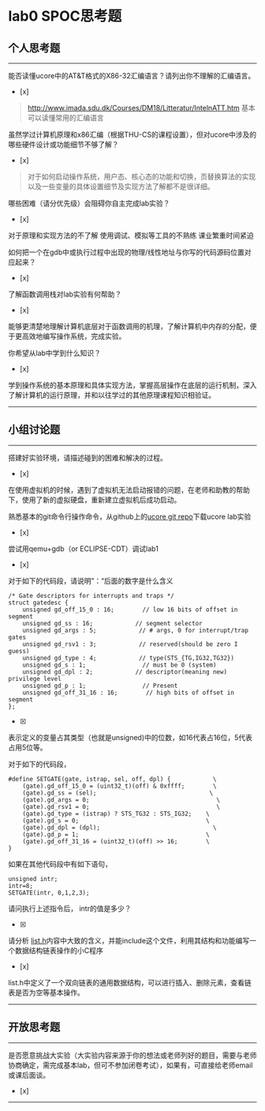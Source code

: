 # lab0 SPOC思考题

## 个人思考题

---

能否读懂ucore中的AT&T格式的X86-32汇编语言？请列出你不理解的汇编语言。
- [x]  

>  http://www.imada.sdu.dk/Courses/DM18/Litteratur/IntelnATT.htm
基本可以读懂常用的汇编语言

虽然学过计算机原理和x86汇编（根据THU-CS的课程设置），但对ucore中涉及的哪些硬件设计或功能细节不够了解？
- [x]  

> 对于如何启动操作系统，用户态、核心态的功能和切换，页替换算法的实现以及一些变量的具体设置细节及实现方法了解都不是很详细。  


哪些困难（请分优先级）会阻碍你自主完成lab实验？
- [x]  

>   
对于原理和实现方法的不了解
使用调试、模拟等工具的不熟练
课业繁重时间紧迫

如何把一个在gdb中或执行过程中出现的物理/线性地址与你写的代码源码位置对应起来？
- [x]  

>   

了解函数调用栈对lab实验有何帮助？
- [x]  

>  
能够更清楚地理解计算机底层对于函数调用的机理，了解计算机中内存的分配，便于更高效地编写操作系统，完成实验。

你希望从lab中学到什么知识？
- [x]  

>  
学到操作系统的基本原理和具体实现方法，掌握高层操作在底层的运行机制，深入了解计算机的运行原理，并和以往学过的其他原理课程知识相验证。

---

## 小组讨论题

---

搭建好实验环境，请描述碰到的困难和解决的过程。
- [x]  

> 
在使用虚拟机的时候，遇到了虚拟机无法启动报错的问题，在老师和助教的帮助下，使用了新的虚拟硬盘，重新建立虚拟机后成功启动。

熟悉基本的git命令行操作命令，从github上的[ucore git repo](http://www.github.com/chyyuu/ucore_lab)下载ucore lab实验
- [x] 

> 

尝试用qemu+gdb（or ECLIPSE-CDT）调试lab1
- [x] 

> 

对于如下的代码段，请说明”：“后面的数字是什么含义
```
/* Gate descriptors for interrupts and traps */
struct gatedesc {
    unsigned gd_off_15_0 : 16;        // low 16 bits of offset in segment
    unsigned gd_ss : 16;            // segment selector
    unsigned gd_args : 5;            // # args, 0 for interrupt/trap gates
    unsigned gd_rsv1 : 3;            // reserved(should be zero I guess)
    unsigned gd_type : 4;            // type(STS_{TG,IG32,TG32})
    unsigned gd_s : 1;                // must be 0 (system)
    unsigned gd_dpl : 2;            // descriptor(meaning new) privilege level
    unsigned gd_p : 1;                // Present
    unsigned gd_off_31_16 : 16;        // high bits of offset in segment
};
```

- [x]  

> 
表示定义的变量占其类型（也就是unsigned)中的位数，如16代表占16位，5代表占用5位等。

对于如下的代码段，
```
#define SETGATE(gate, istrap, sel, off, dpl) {            \
    (gate).gd_off_15_0 = (uint32_t)(off) & 0xffff;        \
    (gate).gd_ss = (sel);                                \
    (gate).gd_args = 0;                                    \
    (gate).gd_rsv1 = 0;                                    \
    (gate).gd_type = (istrap) ? STS_TG32 : STS_IG32;    \
    (gate).gd_s = 0;                                    \
    (gate).gd_dpl = (dpl);                                \
    (gate).gd_p = 1;                                    \
    (gate).gd_off_31_16 = (uint32_t)(off) >> 16;        \
}
```

如果在其他代码段中有如下语句，
```
unsigned intr;
intr=8;
SETGATE(intr, 0,1,2,3);
```
请问执行上述指令后， intr的值是多少？

- [x]  

> 

请分析 [list.h](https://github.com/chyyuu/ucore_lab/blob/master/labcodes/lab2/libs/list.h)内容中大致的含义，并能include这个文件，利用其结构和功能编写一个数据结构链表操作的小C程序
- [x]  

> 
list.h中定义了一个双向链表的通用数据结构，可以进行插入、删除元素，查看链表是否为空等基本操作。

---

## 开放思考题

---

是否愿意挑战大实验（大实验内容来源于你的想法或老师列好的题目，需要与老师协商确定，需完成基本lab，但可不参加闭卷考试），如果有，可直接给老师email或课后面谈。
- [x]  

>  

---
